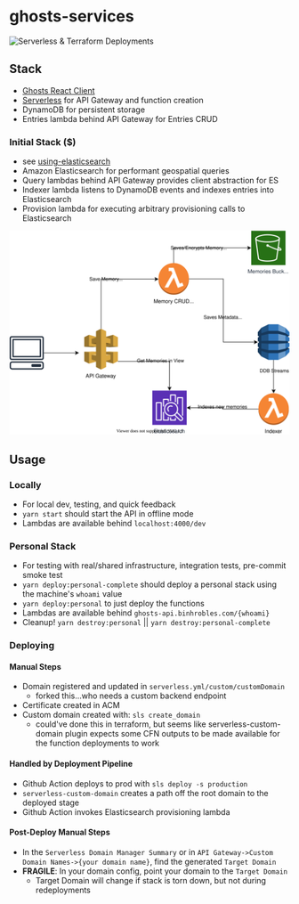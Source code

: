 # ghosts-services

![Serverless & Terraform Deployments](https://github.com/binhrobles/ghosts-services/workflows/Serverless%20&%20Terraform%20Deployment/badge.svg)

## Stack

- [Ghosts React Client](https://github.com/binhrobles/ghosts-client)
- [Serverless](https://www.serverless.com/) for API Gateway and function creation
- DynamoDB for persistent storage
- Entries lambda behind API Gateway for Entries CRUD

### Initial Stack ($)

- see [using-elasticsearch](https://github.com/binhrobles/ghosts-services/tree/using-elasticsearch)
- Amazon Elasticsearch for performant geospatial queries
- Query lambdas behind API Gateway provides client abstraction for ES
- Indexer lambda listens to DynamoDB events and indexes entries into Elasticsearch
- Provision lambda for executing arbitrary provisioning calls to Elasticsearch

![Arch Diagram](https://github.com/binhrobles/ghosts-services/blob/master/docs/ghosts.svg)

## Usage

### Locally

- For local dev, testing, and quick feedback
- `yarn start` should start the API in offline mode
- Lambdas are available behind `localhost:4000/dev`

### Personal Stack

- For testing with real/shared infrastructure, integration tests, pre-commit smoke test
- `yarn deploy:personal-complete` should deploy a personal stack using the machine's `whoami` value
- `yarn deploy:personal` to just deploy the functions
- Lambdas are available behind `ghosts-api.binhrobles.com/{whoami}`
- Cleanup! `yarn destroy:personal` || `yarn destroy:personal-complete`

### Deploying

#### Manual Steps

- Domain registered and updated in `serverless.yml/custom/customDomain`
  - forked this...who needs a custom backend endpoint
- Certificate created in ACM
- Custom domain created with: `sls create_domain`
  - could've done this in terraform, but seems like serverless-custom-domain plugin expects some CFN outputs to be made available for the function deployments to work

#### Handled by Deployment Pipeline

- Github Action deploys to prod with `sls deploy -s production`
- `serverless-custom-domain` creates a path off the root domain to the deployed stage
- Github Action invokes Elasticsearch provisioning lambda

#### Post-Deploy Manual Steps

- In the `Serverless Domain Manager Summary` or in `API Gateway->Custom Domain Names->{your domain name}`, find the generated `Target Domain`
- **FRAGILE**: In your domain config, point your domain to the `Target Domain`
  - Target Domain will change if stack is torn down, but not during redeployments
